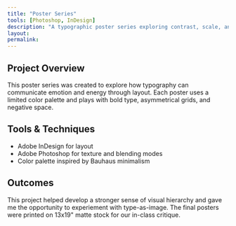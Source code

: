 ```yaml
---
title: "Poster Series"
tools: [Photoshop, InDesign]
description: "A typographic poster series exploring contrast, scale, and rhythm."
layout:
permalink:
---
```


## Project Overview

This poster series was created to explore how 
typography can communicate emotion and energy through layout. Each poster uses a limited color palette and plays with bold type, asymmetrical grids, and negative space.

## Tools & Techniques

- Adobe InDesign for layout
- Adobe Photoshop for texture and blending modes
- Color palette inspired by Bauhaus minimalism

## Outcomes

This project helped develop a stronger sense of visual hierarchy and gave 
me the opportunity to experiement with type-as-image. The final posters were printed on 13x19" matte stock for our in-class critique.